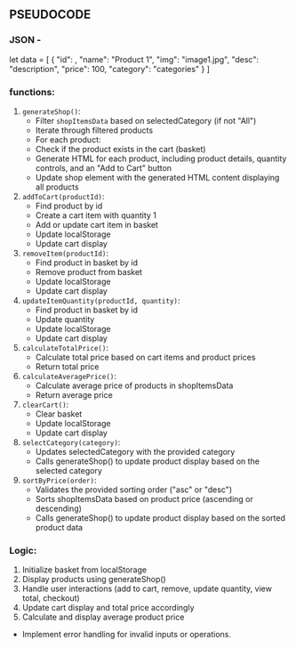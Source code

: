 ## PSEUDOCODE

### JSON -
let data = [
    {
        "id": ,
        "name": "Product 1",
        "img": "image1.jpg",
        "desc": "description",
        "price": 100,
        "category": "categories"
      }
]

### functions: 
1. `generateShop()`:
    - Filter `shopItemsData` based on selectedCategory (if not "All")
    - Iterate through filtered products
    - For each product:
    - Check if the product exists in the cart (basket)
    - Generate HTML for each product, including product details, quantity controls, and an "Add to Cart" button
    - Update shop element with the generated HTML content displaying all products
2. `addToCart(productId)`:
    - Find product by id
    - Create a cart item with quantity 1
    - Add or update cart item in basket
    - Update localStorage
    - Update cart display
3. `removeItem(productId)`:
    - Find product in basket by id
    - Remove product from basket
    - Update localStorage
    - Update cart display
4. `updateItemQuantity(productId, quantity)`:
    - Find product in basket by id
    - Update quantity
    - Update localStorage
    - Update cart display
5. `calculateTotalPrice()`:
    - Calculate total price based on cart items and product prices
    - Return total price
6. `calculateAveragePrice()`:
    - Calculate average price of products in   shopItemsData
    - Return average price
7. `clearCart()`:
    - Clear basket
    - Update localStorage
    - Update cart display
8. `selectCategory(category)`:
    - Updates selectedCategory with the provided category
    - Calls generateShop() to update product display based on the selected category
9. `sortByPrice(order)`:
    - Validates the provided sorting order ("asc" or "desc")
    - Sorts shopItemsData based on product price (ascending or descending)
    - Calls generateShop() to update product display based on the sorted product data    

### Logic: 

1. Initialize basket from localStorage
2. Display products using generateShop()
3. Handle user interactions (add to cart, remove, update quantity, view total, checkout)
4. Update cart display and total price accordingly
5. Calculate and display average product price

- Implement error handling for invalid inputs or operations.